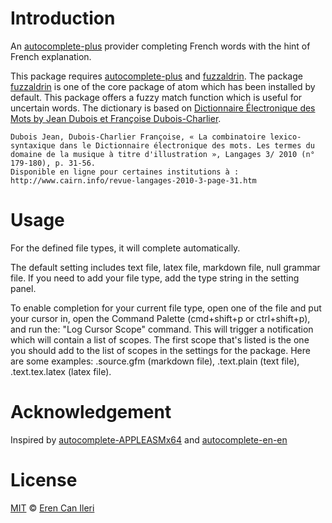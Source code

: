 
# Introduction
An [autocomplete-plus](https://github.com/atom/autocomplete-plus) provider completing French words with the hint of French explanation.

This package requires [autocomplete-plus](https://github.com/atom/autocomplete-plus) and [fuzzaldrin](https://github.com/atom/fuzzaldrin).
The package [fuzzaldrin](https://github.com/atom/fuzzaldrin) is one of the core package of atom which has been installed by default. This package offers a fuzzy match function which is useful for uncertain words. The dictionary is based on [Dictionnaire Électronique des Mots by Jean Dubois et Françoise Dubois-Charlier](http://rali.iro.umontreal.ca/rali/?q=fr/dem). 

	Dubois Jean, Dubois-Charlier Françoise, « La combinatoire lexico-syntaxique dans le Dictionnaire électronique des mots. Les termes du domaine de la musique à titre d'illustration », Langages 3/ 2010 (n° 179-180), p. 31-56.
	Disponible en ligne pour certaines institutions à : http://www.cairn.info/revue-langages-2010-3-page-31.htm

# Usage
For the defined file types, it will complete automatically.

 The default setting includes text file, latex file, markdown file, null grammar file. If you need to add your file type, add the type string in the setting panel.

To enable completion for your current file type, open one of the file and put your cursor in, open the Command Palette (cmd+shift+p or ctrl+shift+p), and run the: "Log Cursor Scope" command. This will trigger a notification which will contain a list of scopes. The first scope that's listed is the one you should add to the list of scopes in the settings for the package. Here are some examples: .source.gfm (markdown file), .text.plain (text file), .text.tex.latex (latex file).

# Acknowledgement
Inspired by [autocomplete-APPLEASMx64](https://github.com/OrionNebula/autocomplete-APPLEASMx64) and [autocomplete-en-en](https://github.com/wushuaibuaa/autocomplete-en-en)

# License
[MIT](https://github.com/erenileri/autocomplete-fr-fr/LICENSE.md) © [Eren Can Ileri](https://github.com/erenileri)
